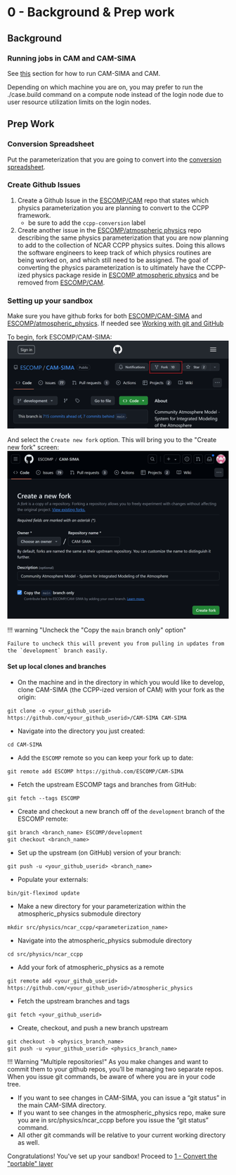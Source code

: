 # 0 - Background & Prep work

## Background

### Running jobs in CAM and CAM-SIMA
See [this](../usage/creating-a-case.md) section for how to run CAM-SIMA and CAM.

Depending on which machine you are on, you may prefer to run the ./case.build command on a compute node instead of the login node due to user resource utilization limits on the login nodes.

## Prep Work

### Conversion Spreadsheet
Put the parameterization that you are going to convert into the [conversion spreadsheet](https://docs.google.com/spreadsheets/d/1_1TTpnejam5jfrDqAORCCZtfkNhMRcu7cul37YTr_WM/edit#gid=0).

### Create Github Issues
1. Create a Github Issue in the [ESCOMP/CAM](https://github.com/ESCOMP/CAM) repo that states which physics parameterization you are planning to convert to the CCPP framework.  
    - be sure to add the `ccpp-conversion` label
1. Create another issue in the [ESCOMP/atmospheric physics](https://github.com/NCAR/atmospheric_physics) repo describing the same physics parameterization that you are now planning to add to the collection of NCAR CCPP physics suites.  Doing this allows the software engineers to keep track of which physics routines are being worked on, and which still need to be assigned.  The goal of converting the physics parameterization is to ultimately have the CCPP-ized physics package reside in [ESCOMP atmospheric physics](https://github.com/NCAR/atmospheric_physics) and be removed from [ESCOMP/CAM](https://github.com/ESCOMP/CAM).

### Setting up your sandbox

Make sure you have github forks for both [ESCOMP/CAM-SIMA](https://github.com/ESCOMP/CAM-SIMA) and [ESCOMP/atmospheric_physics](https://github.com/ESCOMP/atmospheric_physics).  If needed see [Working with git and GitHub](../development/git-basics.md)


To begin, fork ESCOMP/CAM-SIMA:
![text](figures/fork-cam-sima.png "Forking CAM-SIMA")

And select the `Create new fork` option.  This will bring you to the "Create new fork" screen:
![text](figures/fork-cam-sima-2.png "Forking CAM-SIMA")

!!! warning "Uncheck the "Copy the `main` branch only" option"

    Failure to uncheck this will prevent you from pulling in updates from the `development` branch easily.

#### Set up local clones and branches

- On the machine and in the directory in which you would like to develop, clone CAM-SIMA (the CCPP-ized version of CAM) with your fork as the origin:
```
git clone -o <your_github_userid> https://github.com/<your_github_userid>/CAM-SIMA CAM-SIMA
```

- Navigate into the directory you just created:
```
cd CAM-SIMA
```

- Add the `ESCOMP` remote so you can keep your fork up to date:
```
git remote add ESCOMP https://github.com/ESCOMP/CAM-SIMA
```

- Fetch the upstream ESCOMP tags and branches from GitHub:
```
git fetch --tags ESCOMP
```

- Create and checkout a new branch off of the `development` branch of the ESCOMP remote:
```
git branch <branch_name> ESCOMP/development
git checkout <branch_name>
```

- Set up the upstream (on GitHub) version of your branch:
```
git push -u <your_github_userid> <branch_name>
```

- Populate your externals:
```
bin/git-fleximod update
```

- Make a new directory for your parameterization within the atmospheric_physics submodule directory
```
mkdir src/physics/ncar_ccpp/<parameterization_name>
```

- Navigate into the atmospheric_physics submodule directory
```
cd src/physics/ncar_ccpp
```

- Add your fork of atmospheric_physics as a remote
```
git remote add <your_github_userid> https://github.com/<your_github_userid>/atmospheric_physics
```

- Fetch the upstream branches and tags
```
git fetch <your_github_userid>
```

- Create, checkout, and push a new branch upstream
```
git checkout -b <physics_branch_name>
git push -u <your_github_userid> <physics_branch_name>
```
!!! Warning "Multiple repositories!"
    As you make changes and want to commit them to your github repos, you’ll be managing two separate repos.  When you issue git commands, be aware of where you are in your code tree.

- If you want to see changes in CAM-SIMA, you can issue a “git status” in the main CAM-SIMA directory.
- If you want to see changes in the atmospheric_physics repo, make sure you are in src/physics/ncar_ccpp before you issue the “git status” command.
- All other git commands will be relative to your current working directory as well.

Congratulations! You've set up your sandbox! Proceed to [1 - Convert the "portable" layer](convert-portable-layer.md)